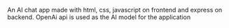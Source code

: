 An AI chat app made with html, css, javascript on frontend and express on backend. OpenAi api is used as the AI model for the application
